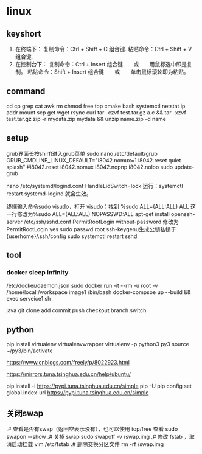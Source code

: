 # linux

## keyshort
  1. 在终端下：
     复制命令：Ctrl + Shift + C  组合键.
     粘贴命令：Ctrl + Shift + V  组合键.
  2. 在控制台下：
     复制命令：Ctrl + Insert  组合键　　或　　用鼠标选中即是复制。
     粘贴命令：Shift + Insert  组合键　　或　　单击鼠标滚轮即为粘贴。

## command
 cd cp grep cat awk rm chmod  free top cmake bash systemctl
 netstat ip addr mount scp get wget rsync curl 
 tar -czvf test.tar.gz a.c && tar -xzvf test.tar.gz 
 zip -r mydata.zip mydata  && unzip name.zip -d name

## setup
 grub界面长按shirft进入grub菜单
 sudo nano /etc/default/grub
 GRUB_CMDLINE_LINUX_DEFAULT="i8042.nomux=1 i8042.reset  quiet splash"
 #i8042.reset i8042.nomux i8042.nopnp i8042.noloo 
 sudo update-grub

 nano /etc/systemd/logind.conf
 HandleLidSwitch=lock
 运行：systemctl restart systemd-logind 就会生效。

 终端输入命令sudo visudo，打开 visudo；找到 %sudo ALL=(ALL:ALL) ALL 这一行修改为%sudo ALL=(ALL:ALL) NOPASSWD:ALL 
 apt-get install openssh-server
 /etc/ssh/sshd.conf
 PermitRootLogin without-password 修改为 PermitRootLogin yes
 sudo passwd root
 ssh-keygenu生成公钥私钥于{userhome}/.ssh/config
 sudo systemctl restart sshd


## tool
### docker sleep infinity 
/etc/docker/daemon.json
sudo docker run -it --rm -u root -v /home/local:/workspace image1 /bin/bash
 docker-compsoe up --build && exec serveice1 sh

 java
 git clone add commit push checkout branch switch
 
## python
pip install virtualenv virtualenvwrapper
virtualenv -p python3 py3
source ~/py3/bin/activate

https://www.cnblogs.com/freely/p/8022923.html

 https://mirrors.tuna.tsinghua.edu.cn/help/ubuntu/

pip install -i https://pypi.tuna.tsinghua.edu.cn/simple pip -U 
pip config set global.index-url https://pypi.tuna.tsinghua.edu.cn/simple

## 关闭swap
  .# 查看是否有swap（返回空表示没有），也可以使用 top/free 查看
  sudo swapon --show
  .# 关掉 swap 
  sudo swapoff -v /swap.img 
  .# 修改 fstab ，取消启动挂载
  vim /etc/fstab 
  .# 删除交换分区文件
  rm -rf /swap.img
